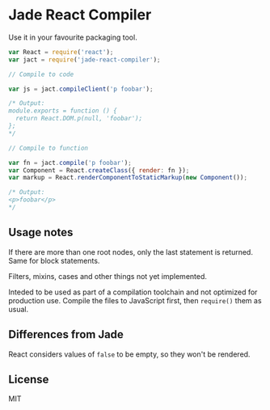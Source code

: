 # Jade React Compiler

Use it in your favourite packaging tool.

```js
var React = require('react');
var jact = require('jade-react-compiler');

// Compile to code

var js = jact.compileClient('p foobar');

/* Output:
module.exports = function () {
  return React.DOM.p(null, 'foobar');
};
*/

// Compile to function

var fn = jact.compile('p foobar');
var Component = React.createClass({ render: fn });
var markup = React.renderComponentToStaticMarkup(new Component());

/* Output:
<p>foobar</p>
*/
```

## Usage notes

If there are more than one root nodes, only the last statement is returned. Same for block statements.

Filters, mixins, cases and other things not yet implemented.

Inteded to be used as part of a compilation toolchain and not optimized for production use. Compile the files to JavaScript first, then `require()` them as usual.

## Differences from Jade

React considers values of `false` to be empty, so they won't be rendered.

## License

MIT
